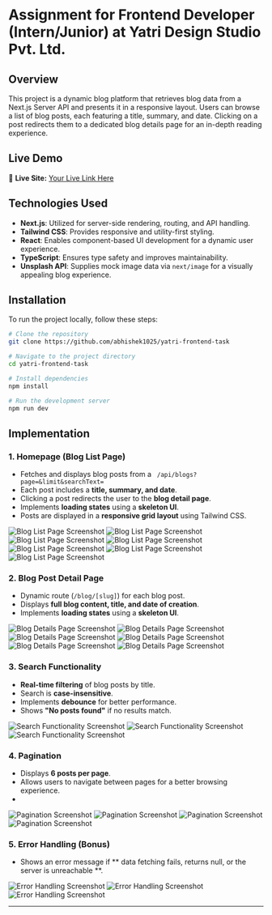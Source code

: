 # Assignment for Frontend Developer (Intern/Junior) at Yatri Design Studio Pvt. Ltd.

## Overview
This project is a dynamic blog platform that retrieves blog data from a Next.js Server API and presents it in a responsive layout. Users can browse a list of blog posts, each featuring a title, summary, and date. Clicking on a post redirects them to a dedicated blog details page for an in-depth reading experience.

## Live Demo
🔗 **Live Site:** [Your Live Link Here](#)

## Technologies Used
- **Next.js**: Utilized for server-side rendering, routing, and API handling.
- **Tailwind CSS**: Provides responsive and utility-first styling.
- **React**: Enables component-based UI development for a dynamic user experience.
- **TypeScript**: Ensures type safety and improves maintainability.
- **Unsplash API**: Supplies mock image data via `next/image` for a visually appealing blog experience.
>
## Installation
To run the project locally, follow these steps:

```bash
# Clone the repository
git clone https://github.com/abhishek1025/yatri-frontend-task

# Navigate to the project directory
cd yatri-frontend-task

# Install dependencies
npm install

# Run the development server
npm run dev
```

## Implementation

### 1. Homepage (Blog List Page)

- Fetches and displays blog posts from a ``` /api/blogs?page=&limit&searchText=```
- Each post includes a **title, summary, and date**.
- Clicking a post redirects the user to the **blog detail page**.
- Implements **loading states** using a **skeleton UI**.
- Posts are displayed in a **responsive grid layout** using Tailwind CSS.

![Blog List Page Screenshot](./screenshots/1.png)
![Blog List Page Screenshot](./screenshots/2.png)
![Blog List Page Screenshot](./screenshots/3.png)
![Blog List Page Screenshot](./screenshots/4.png)
![Blog List Page Screenshot](./screenshots/5.png)
![Blog List Page Screenshot](./screenshots/6.png)
![Blog List Page Screenshot](./screenshots/7.png)


### 2. Blog Post Detail Page

- Dynamic route (`/blog/[slug]`) for each blog post.
- Displays **full blog content, title, and date of creation**.
- Implements **loading states** using a **skeleton UI**.

![Blog Details Page Screenshot](./screenshots/8.png)
![Blog Details Page Screenshot](./screenshots/9.png)
![Blog Details Page Screenshot](./screenshots/10.png)
![Blog Details Page Screenshot](./screenshots/11.png)
![Blog Details Page Screenshot](./screenshots/12.png)
![Blog Details Page Screenshot](./screenshots/13.png)


### 3. Search Functionality

- **Real-time filtering** of blog posts by title.
- Search is **case-insensitive**.
- Implements **debounce** for better performance.
- Shows **"No posts found"** if no results match.

![Search Functionality Screenshot](./screenshots/14.png)
![Search Functionality Screenshot](./screenshots/15.png)
![Search Functionality Screenshot](./screenshots/16.png)


### 4. Pagination

- Displays **6 posts per page**.
- Allows users to navigate between pages for a better browsing experience.
- 
![Pagination Screenshot](./screenshots/17.png)
![Pagination Screenshot](./screenshots/18.png)
![Pagination Screenshot](./screenshots/19.png)
![Pagination Screenshot](./screenshots/20.png)



### 5. Error Handling (Bonus)
- Shows an error message if ** data fetching fails, returns null, or the server is unreachable **.
  
![Error Handling Screenshot](./screenshots/21.png)
![Error Handling Screenshot](./screenshots/22.png)
![Error Handling Screenshot](./screenshots/23.png)



---
